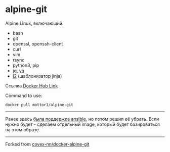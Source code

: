 # alpine-git

Alpine Linux, включающий:

- bash
- git
- openssl, openssh-client
- curl
- vim
- rsync
- python3, pip
- jq, [yq](https://github.com/mikefarah/yq)
- [j2](https://github.com/kolypto/j2cli) (шаблонизатор jinja)

Ссылка [Docker Hub Link](https://hub.docker.com/r/mottor1/alpine-git)

Command to use:

    docker pull mottor1/alpine-git

---

Ранее здесь [была поддержка ansible](https://github.com/mottor/alpine-git/commit/ee9011f6bacf115ed062e58069d28aeb256bba38#diff-dd2c0eb6ea5cfc6c4bd4eac30934e2d5746747af48fef6da689e85b752f39557), но потом решил её убрать. Если нужно будет - сделаем отдельный image, который будет базироваться на этом образе.

---

Forked from [covex-nn/docker-alpine-git](https://github.com/covex-nn/docker-alpine-git)
